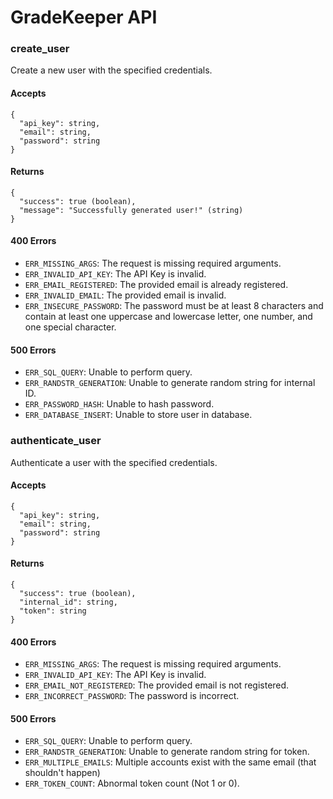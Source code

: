 # GradeKeeper API

### create_user

Create a new user with the specified credentials.

#### Accepts
```
{
  "api_key": string,
  "email": string,
  "password": string
}
```

#### Returns
```
{
  "success": true (boolean),
  "message": "Successfully generated user!" (string)
}
```

#### 400 Errors
- `ERR_MISSING_ARGS`: The request is missing required arguments.
- `ERR_INVALID_API_KEY`: The API Key is invalid.
- `ERR_EMAIL_REGISTERED`: The provided email is already registered.
- `ERR_INVALID_EMAIL`: The provided email is invalid.
- `ERR_INSECURE_PASSWORD`: The password must be at least 8 characters and contain at least one uppercase and lowercase letter, one number, and one special character.

#### 500 Errors
- `ERR_SQL_QUERY`: Unable to perform query.
- `ERR_RANDSTR_GENERATION`: Unable to generate random string for internal ID.
- `ERR_PASSWORD_HASH`: Unable to hash password.
- `ERR_DATABASE_INSERT`: Unable to store user in database.

### authenticate_user

Authenticate a user with the specified credentials.

#### Accepts
```
{
  "api_key": string,
  "email": string,
  "password": string
}
```

#### Returns
```
{
  "success": true (boolean),
  "internal_id": string,
  "token": string
}
```

#### 400 Errors
- `ERR_MISSING_ARGS`: The request is missing required arguments.
- `ERR_INVALID_API_KEY`: The API Key is invalid.
- `ERR_EMAIL_NOT_REGISTERED`: The provided email is not registered.
- `ERR_INCORRECT_PASSWORD`: The password is incorrect.

#### 500 Errors
- `ERR_SQL_QUERY`: Unable to perform query.
- `ERR_RANDSTR_GENERATION`: Unable to generate random string for token.
- `ERR_MULTIPLE_EMAILS`: Multiple accounts exist with the same email (that shouldn't happen)
- `ERR_TOKEN_COUNT`: Abnormal token count (Not 1 or 0).
